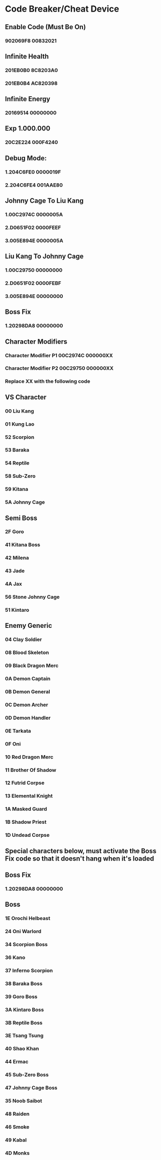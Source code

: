# Code Breaker/Cheat Device

## Enable Code (Must Be On)
### 902069F8 00832021

## Infinite Health
### 201EB0B0 8C8203A0
### 201EB0B4 AC820398

## Infinite Energy
### 20169514 00000000

## Exp 1.000.000
### 20C2E224 000F4240

## Debug Mode: 
### 1.204C6FE0 0000019F
### 2.204C6FE4 001AAE80

## Johnny Cage To Liu Kang
### 1.00C2974C 0000005A
### 2.D0651F02 0000FEEF
### 3.005E894E 0000005A

## Liu Kang To Johnny Cage
### 1.00C29750 00000000
### 2.D0651F02 0000FEBF
### 3.005E894E 00000000

## Boss Fix
### 1.20298DA8 00000000

## Character Modifiers 
### Character Modifier P1 00C2974C 000000XX

### Character Modifier P2 00C29750 000000XX


### Replace XX with the following code

## VS Character
### 00 Liu Kang
### 01 Kung Lao
### 52 Scorpion
### 53 Baraka
### 54 Reptile
### 58 Sub-Zero
### 59 Kitana
### 5A Johnny Cage

##  Semi Boss
### 2F Goro
### 41 Kitana Boss
### 42 Milena
### 43 Jade
### 4A Jax
### 56 Stone Johnny Cage
### 51 Kintaro

## Enemy Generic
### 04 Clay Soldier
### 08 Blood Skeleton
### 09 Black Dragon Merc
### 0A Demon Captain
### 0B Demon General
### 0C Demon Archer
### 0D Demon Handler
### 0E Tarkata
### 0F Oni
### 10 Red Dragon Merc
### 11 Brother Of Shadow
### 12 Futrid Corpse
### 13 Elemental Knight
### 1A Masked Guard
### 1B Shadow Priest
### 1D Undead Corpse

## Special characters below, must activate the Boss Fix code so that it doesn't hang when it's loaded
## Boss Fix
### 1.20298DA8 00000000

## Boss
### 1E Orochi Helbeast
### 24 Oni Warlord
### 34 Scorpion Boss
### 36 Kano
### 37 Inferno Scorpion
### 38 Baraka Boss
### 39 Goro Boss
### 3A Kintaro Boss
### 3B Reptile Boss
### 3E Tsang Tsung
### 40 Shao Khan
### 44 Ermac
### 45 Sub-Zero Boss
### 47 Johnny Cage Boss
### 35 Noob Saibot
### 48 Raiden
### 46 Smoke
### 49 Kabal
### 4D Monks
